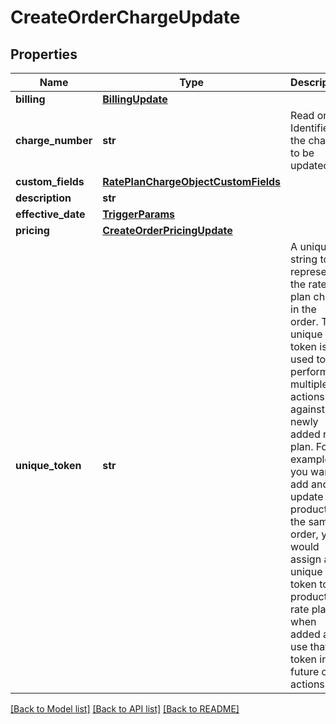 # CreateOrderChargeUpdate

## Properties
Name | Type | Description | Notes
------------ | ------------- | ------------- | -------------
**billing** | [**BillingUpdate**](BillingUpdate.md) |  | [optional] 
**charge_number** | **str** | Read only. Identifies the charge to be updated.  | [optional] 
**custom_fields** | [**RatePlanChargeObjectCustomFields**](RatePlanChargeObjectCustomFields.md) |  | [optional] 
**description** | **str** |  | [optional] 
**effective_date** | [**TriggerParams**](TriggerParams.md) |  | [optional] 
**pricing** | [**CreateOrderPricingUpdate**](CreateOrderPricingUpdate.md) |  | [optional] 
**unique_token** | **str** | A unique string to represent the rate plan charge in the order. The unique token is used to perform multiple actions against a newly added rate plan. For example, if you want to add and update a product in the same order, you would assign a unique token to the product rate plan when added and use that token in future order actions.  | [optional] 

[[Back to Model list]](../README.md#documentation-for-models) [[Back to API list]](../README.md#documentation-for-api-endpoints) [[Back to README]](../README.md)


